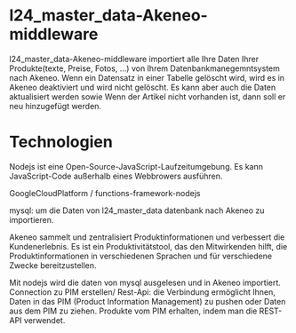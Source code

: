# l24_master_data-Akeneo-middleware

l24_master_data-Akeneo-middleware importiert alle Ihre Daten Ihrer Produkte(texte, Preise, Fotos, ...) von Ihrem Datenbankmanegemntsystem nach Akeneo. Wenn ein Datensatz in einer Tabelle gelöscht wird, wird es in Akeneo deaktiviert und wird nicht gelöscht. Es kann aber auch die Daten aktualisiert werden sowie Wenn der Artikel nicht vorhanden ist, dann soll er neu hinzugefügt werden.
    
# Technologien
Nodejs ist eine Open-Source-JavaScript-Laufzeitumgebung. Es kann JavaScript-Code außerhalb eines Webbrowers ausführen.

GoogleCloudPlatform / functions-framework-nodejs 

mysql: um die Daten von l24_master_data datenbank nach Akeneo zu importieren.

Akeneo sammelt und zentralisiert Produktinformationen und verbessert die Kundenerlebnis. Es ist ein Produktivitätstool, das den Mitwirkenden hilft, die Produktinformationen in verschiedenen Sprachen und für verschiedene Zwecke bereitzustellen. 
    
    
Mit nodejs wird die daten von mysql ausgelesen und in Akeneo importiert.
Connection zu PIM erstellen/ Rest-Api:
die Verbindung ermöglicht Ihnen, Daten in das PIM (Product Information Management) zu pushen oder Daten aus dem PIM zu ziehen. 
Produkte vom PIM erhalten, indem man die REST-API verwendet.